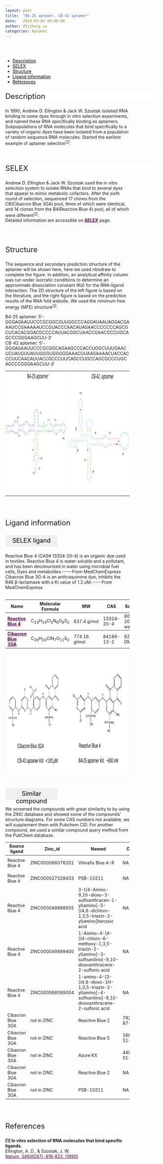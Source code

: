 ```yaml
---
layout: post
title:  "B4-25 aptamer, CB-42 aptamer"
date:   2024-03-02 00:00:00
author: Zhizhong Lu
categories: Aptamer
---
```

<!--p style="font-size: 24px"><strong>Keywords: </strong> <br/></p>
<font ><strong>small molecule, Synthetic, dyes, PubChem CID 25863</strong></font >
<br /-->

<html>
<head>
  <style>
    /* 按钮容器样式 */
    .button-container {
      display: flex;
      justify-content: left;
      align-items: center;
      height: 50px;
    }
    /* 按钮样式 */
    .button {
      display: block;
      padding: 10px;
      font-size:24px;
      margin-right: 10px;
      text-align: center;
      background-color: #ffffff;
      color: #520049;
      text-decoration: none;
      border: 1px solid #520049;
      border-radius: 5px;
    }
    /* 鼠标悬停样式 */
    .button:hover {
      background-color: #c9c5c5;
      cursor: pointer;
    }
  </style>
</head>
</html>

<html lang="zh-cn">
<head>
<meta charset="utf-8"> 
<style>
  .header_box {
    display: block;
    font-size: 24px;
    background-color: #ffffff;
    text-decoration: none;
    border-radius: 1px;
    width: 500px;
    border-width: 1px 1px 2px 1px;
    border-color: #ffffff #ffffff #ffffff #ffffff;
}
.blowheader_box{
    display: block;
      padding: 6px;
      font-size:20px;
      margin-right: 10px;
      text-align: center;
      background-color: #efefef;
      color: #000000;
      text-decoration: none;
      border: 1px solid #ffffff;
      border-radius: 1px;
      width:170px;
      height:40px;
  }
  .box_style{
    background: #ffffff;
  }
  blockquote {
  margin: 0 0 0px;
  }
</style>
</head>
<br>
<br>


<div class="side-nav">
<ul>
    <div class="side-nav-item"><li><a href="#description" style="color: #000000;">Description</a></li></div>
    <div class="side-nav-item"><li><a href="#SELEX" style="color: #000000;">SELEX</a></li></div>
    <div class="side-nav-item"><li><a href="#Structure" style="color: #000000;">Structure</a></li></div>
    <div class="side-nav-item"><li><a href="#ligand-recognition" style="color: #000000;">Ligand information</a></li></div>
    <div class="side-nav-item"><li><a href="#references" style="color: #000000;">References</a></li></div>
    </ul>
</div>



<font><p class="header_box" id="description">Description</p></font>
<font>In 1990, Andrew D. Ellington & Jack W. Szostak isolated RNA binding to some dyes through in vitro selection experiments, and named these RNA specifically binding as aptamers. Subpopulations of RNA molecules that bind specifically to a variety of organic dyes have been isolated from a population of random sequence RNA molecules. Started the earliest example of aptamer selection<sup>[<a href="#ref1" style="color:#520049">1</a>]</sup>.<br></font>
<br>
<br>


<p class="header_box" id="SELEX">SELEX</p>
<p>Andrew D. Ellington & Jack W. Szostak used the in vitro selection system to isolate RNAs that bind to several dyes that appear to mimic metabolic cofactors. After the sixth round of selection, sequenced 17 clones from the CB(Cibacron Blue 3GA) pool, three of which were identical, and 14 clones from the B4(Reactive Blue 4) pool, all of which were different<sup>[<a href="#ref1" style="color:#520049">1</a>]</sup>.<br>
Detailed information are accessible on <a href="{{ site.url }}{{ site.baseurl }}/SELEX" target="_blank" style="color:#520049"><b><i>SELEX</i></b></a> page.</p>
<br>
<br>


<p class="header_box" id="Structure">Structure</p>
<font>The sequence and secondary prediction structure of the aptamer will be shown here, here we used ribodraw to complete the figure. In addition, an analytical affinity column was run under isocratic conditions to determine an approximate dissociation constant (Kd) for the RNA-ligand interaction. The 2D structure of the left figure is based on the literature, and the right figure is based on the prediction results of the RNA fold website. We used the minimum free energy (MFE) structure<sup>[<a href="#ref1" style="color:#520049">1</a>]</sup>.<br></font>
<font><p>B4-25 aptamer: 5'-GGGAGAAUUCCCGCGGCGUUGGCCCAGGAUAAUAGGACGAAAUCCGAAAAAUCCGUACCCAACAUAGAACCCCCCCAGCGCUCACACGGACGCCCCAUUACGGCUAACCGAACGCCUGCAGCCCGGGAAGCUU-3'<br>CB-42 aptamer: 5'-GGGAGAAUUCCCGCGGCAGAAGCCCACCUGGCUUUGAACUCUAUGUUAUUGGGUGGGGGAAACUUAAGAAAACUACCACCCUUCAACAUUACCGCCCUUCAGCCUGCCAGCGCCCUGCAGCCCGGGAAGCUU-3'</p></font>
<table class="table table-bordered" style="table-layout:fixed;width:auto;margin-left:auto;margin-right:auto;"><tr>
  <td style="text-align:center;padding-bottom: 0px;padding-left: 0px;padding-top: 0px;padding-right: 0px">
  <img src="/images/2D/dye_aptamer_2D1.svg" alt="drawing" style="width:500px;height:400px;margin-top: 0px;margin-bottom: 0px;" >
  </td>
  <td style="text-align:center;padding-bottom: 0px;padding-right: 0px;padding-top: 0px;padding-right: 0px">
  <img src="/images/2D/dye_aptamer_2D2.svg" alt="drawing" style="width:500px;height:400px;margin-top: 0px;margin-bottom: 0px;" >
  </td>
  </tr>
  </table>
 <br>
<br>

 

<font><p class="header_box" id="ligand-recognition">Ligand information</p></font>  

<p class="blowheader_box">SELEX ligand</p>
<font>Reactive Blue 4 (CAS# 13324-20-4) is an organic dye used in textiles. Reactive Blue 4 is water-soluble and a pollutant, and has been decolourized in water using microbial fuel cells, Dyes and metabolites.-----From MedChemExpress<br>Cibacron Blue 3G-A is an anthraquinone dye, inhibits the R46 β-lactamase with a Ki value of 1.2 uM.-----From MedChemExpress</font>
<br>
<br>
<table class="table table-bordered" style="table-layout:fixed;width:auto;margin-left:auto;margin-right:auto;" >
  <thead>
      <tr>
        <th onclick="sortTable(0)">Name</th>
        <th onclick="sortTable(2)">Molecular Formula</th>
        <th onclick="sortTable(3)">MW</th>
        <th onclick="sortTable(4)">CAS</th>
        <th onclick="sortTable(5)">Solubility</th>
        <th onclick="sortTable(6)">MedChemExpress</th>
      </tr>
  </thead>
    <tbody>
      <tr>
        <td name="td0"><a href="https://pubchem.ncbi.nlm.nih.gov/compound/25863" target="_blank" style="color:#520049"><b>Reactive Blue 4</b> </a></td>
        <td name="td2">C<sub>23</sub>H<sub>14</sub>Cl<sub>2</sub>N<sub>6</sub>O<sub>8</sub>S<sub>2</sub></td>
        <td name="td3">637.4 g/mol</td>
        <td name="td4">13324-20-4</td>
        <td name="td5">80g/L(at 20°C, water)</td>
        <td name="td6">HY-125815</td>
      </tr>
	  </tbody>
     <tbody>
      <tr>
        <td name="td0"><a href="https://pubchem.ncbi.nlm.nih.gov/compound/172469" target="_blank" style="color:#520049"><b>Cibacron Blue 3GA</b> </a></td>
        <td name="td2">C<sub>29</sub>H<sub>20</sub>ClN<sub>7</sub>O<sub>11</sub>S<sub>3</sub></td>
        <td name="td3">774.16 g/mol</td>
        <td name="td4">84166-13-2</td>
        <td name="td5">62.5g/L(in DMSO)</td>
        <td name="td6">HY-129042</td>
      </tr>
	  </tbody>
  </table>
<div style="display: flex; justify-content: center;">
  </div>
<img src="/images/SELEX_ligand/dye_aptamer_SELEX_ligand.svg" alt="drawing" style="width:1000px;height:400px;display:block;margin:0 auto;border:solid 1px #efefef;border-radius:0;" class="img-responsive">
<div style="display: flex; justify-content: center;">   
</div>
<br>




<p class="blowheader_box">Similar compound</p>                    
<font><p>We screened the compounds with great similarity to  by using the ZINC database and showed some of the compounds' structure diagrams. For some CAS numbers not available, we will supplement them with Pubchem CID. For another compound, we used a similar compound query method from the PubChem database.</p></font>
<table class="table table-bordered" style="table-layout:fixed;width:auto;margin-left:auto;margin-right:auto;">
      <thead>
      <tr>
        <th onclick="sortTable(0)">Source ligand</th>
        <th onclick="sortTable(1)">Zinc_id</th>
        <th onclick="sortTable(2)">Named</th>
        <th onclick="sortTable(3)">CAS</th>
        <th onclick="sortTable(4)">pubchem CID</th>
        <th onclick="sortTable(5)">Structure</th>
      </tr>
      </thead>
    <tbody>
      <tr>
        <td name="td0">Reactive Blue 4</td>
        <td name="td1">ZINC000066076201</td>
        <td name="td2">Vilmafix Blue A-R</td>
        <td name="td3">NA</td>
        <td name="td4">167524</td>
        <td name="td5"><img src="/images/Similar_compound/dye_Simi_compound1.svg" alt="drawing" style="width:500px"  px="" /></td>
      </tr>
      <tr>
        <td name="td0">Reactive Blue 4</td>
        <td name="td1">ZINC000027328433</td>
        <td name="td2">PSB-10211</td>
        <td name="td3">NA</td>
        <td name="td4">53308119</td>
        <td name="td5"><img src="/images/Similar_compound/dye_Simi_compound2.svg" alt="drawing" style="width:500px"  px="" /></td>
      </tr>
      <tr>
        <td name="td0">Reactive Blue 4</td>
        <td name="td1">ZINC000049888955</td>
        <td name="td2">3-[(4-Amino-9,10-dioxo-3-sulfoanthracen-1-yl)amino]-5-[(4,6-dichloro-1,3,5-triazin-2-yl)amino]benzoic acid</td>
        <td name="td3">NA</td>
        <td name="td4">25124828</td>
        <td name="td5"><img src="/images/Similar_compound/dye_Simi_compound3.svg" alt="drawing" style="width:500px"  px="" /></td>
      </tr>
      <tr>
        <td name="td0">Reactive Blue 4</td>
        <td name="td1">ZINC000049899400</td>
        <td name="td2">1-Amino-4-[4-[(4-chloro-6-methoxy-1,3,5-triazin-2-yl)amino]-3-sulfoanilino]-9,10-dioxoanthracene-2-sulfonic acid</td>
        <td name="td3">NA</td>
        <td name="td4">25123183</td>
        <td name="td5"><img src="/images/Similar_compound/dye_Simi_compound4.svg" alt="drawing" style="width:500px"  px="" /></td>
      </tr>
      <tr>
        <td name="td0">Reactive Blue 4</td>
        <td name="td1">ZINC000066099004</td>
        <td name="td2">1-amino-4-[3-[(4,6-dioxo-1H-1,3,5-triazin-2-yl)amino]-4-sulfoanilino]-9,10-dioxoanthracene-2-sulfonic acid</td>
        <td name="td3">NA</td>
        <td name="td4">53319011</td>
        <td name="td5"><img src="/images/Similar_compound/dye_Simi_compound5.svg" alt="drawing" style="width:500px"  px="" /></td>
      </tr>
      <tr>
        <td name="td0">Cibacron Blue 3GA</td>
        <td name="td1">not in ZINC</td>
        <td name="td2">Reactive Blue 2</td>
        <td name="td3">79241-87-5</td>
        <td name="td4">656725</td>
        <td name="td5"><img src="/images/Similar_compound/dye_Simi_compound6.svg" alt="drawing" style="width:500px"  px="" /></td>
      </tr>
      <tr>
        <td name="td0">Cibacron Blue 3GA</td>
        <td name="td1">not in ZINC</td>
        <td name="td2">Reactive Blue 5</td>
        <td name="td3">16823-51-1</td>
        <td name="td4">85599</td>
        <td name="td5"><img src="/images/Similar_compound/dye_Simi_compound7.svg" alt="drawing" style="width:500px"  px="" /></td>
      </tr>
      <tr>
        <td name="td0">Cibacron Blue 3GA</td>
        <td name="td1">not in ZINC</td>
        <td name="td2">Azure KX</td>
        <td name="td3">4499-01-8</td>
        <td name="td4">78253</td>
        <td name="td5"><img src="/images/Similar_compound/dye_Simi_compound8.svg" alt="drawing" style="width:500px"  px="" /></td>
      </tr>
      <tr>
        <td name="td0">Cibacron Blue 3GA</td>
        <td name="td1">not in ZINC</td>
        <td name="td2">Reactive Blue 2</td>
        <td name="td3">NA</td>
        <td name="td4">9875920</td>
        <td name="td5"><img src="/images/Similar_compound/dye_Simi_compound9.svg" alt="drawing" style="width:500px"  px="" /></td>
      </tr>
      <tr>
        <td name="td0">Cibacron Blue 3GA</td>
        <td name="td1">not in ZINC</td>
        <td name="td2">PSB-10211</td>
        <td name="td3">NA</td>
        <td name="td4">53308119</td>
        <td name="td5"><img src="/images/Similar_compound/dye_Simi_compound10.svg" alt="drawing" style="width:500px"  px="" /></td>
      </tr>
    </tbody>
  </table>
<br>
<br>

                 
<p class="header_box" id="references">References</p>
                
<a id="ref1"></a><font><strong>[1] In vitro selection of RNA molecules that bind specific ligands.</strong></font><br />
Ellington, A. D., & Szostak, J. W.<br />
<a href="https://pubmed.ncbi.nlm.nih.gov/1697402/" target="_blank" style="color:#520049" >Nature, 346(6287), 818–822. (1990)</a>
<br/>

                       

<html lang="en">
    <head>
      <meta charset="utf-8" />
      <meta name="viewport" content="width=device-width, user-scalable=no, minimum-scale=1.0, maximum-scale=1.0">
      <meta http-equiv="X-UA-Compatible" content="IE=edge">
      <!-- Molstar CSS & JS -->
      <link rel="stylesheet" type="text/css" href="https://www.ebi.ac.uk/pdbe/pdb-component-library/css/pdbe-molstar-1.2.1.css">
      <script src="/js/mol/pdbe-molstar-plugin.js"></script>
        <style>
          * {
              margin: 0;
              padding: 0;
              box-sizing: border-box;
          }
          .msp-plugin ::-webkit-scrollbar-thumb {
              background-color: #474748  !important;
          }
          .msp-plugin .msp-layout-standard {
              border: 1px solid #efefef;
          }
          .viewerSection1 {
            padding-top: 0px;
          }
          .controlsSection1 {
            width: 300px;
              display: flex;
              float:left;
              padding: 0px 0 0 0;
              height:25px;
            }
            .controlBox1 {
              border: 0px solid lightgray;
              padding: 0px;
              margin-bottom: 0px;
            }
          #myViewer1{
            float:left;
            width:500px;
            height: 500px;
            position:relative;
          }
        </style>
    </head>
    <script>
      var viewerInstance1 = new PDBeMolstarPlugin();
      var options1 = {
        customData:{
        url:'/pdbfiles/1RAW-3D.pdb',
        format: 'pdb'},
        expanded: false,
        hideControls: true,
        bgColor: {r:255, g:255, b:255},
        }
      var viewerContainer1 = document.getElementById('myViewer1');
      viewerInstance1.render(viewerContainer1, options1);
  window.addEventListener('load', function() {
    var colorSelectionButton1 = document.querySelector('.controlsSection1 button');
    colorSelectionButton1.click();
  });
    </script>
    </html>
